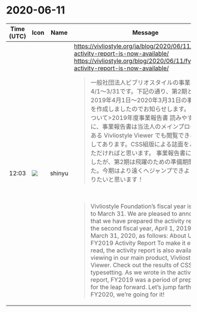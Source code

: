 # 2020-06-11

|Time (UTC)|Icon|Name|Message|
|---|---|---|---|
|12:03|![](https://avatars.slack-edge.com/2018-04-27/354445776386_e258f5ed5ba887b08668_72.jpg)|shinyu|<https://vivliostyle.org/ja/blog/2020/06/11/fy2019-activity-report-is-now-available/><br><https://vivliostyle.org/blog/2020/06/11/fy2019-activity-report-is-now-available/><br><blockquote>一般社団法人ビブリオスタイルの事業年度は4/1〜3/31です。下記の通り、第2期となる2019年4月1日〜2020年3月31日の事業報告書を作成しましたのでお知らせします。 私たちについて&gt;2019年度事業報告書 読みやすいように、事業報告書は当法人のメインプロダクトである Vivliostyle Viewer でも閲覧できるようにしてあります。CSS組版による誌面をご確認いただければと思います。 事業報告書にも書きましたが、第2期は飛躍のための準備期間でした。今期はより遠くへジャンプできよう、頑張りたいと思います！</blockquote><br><blockquote>Vivliostyle Foundation’s fiscal year is April 1 to March 31. We are pleased to announce that we have prepared the activity report for the second fiscal year, April 1, 2019, to March 31, 2020, as follows: About Us -&gt; FY2019 Activity Report To make it easier to read, the activity report is also available for viewing in our main product, Vivliostyle Viewer. Check out the results of CSS typesetting. As we wrote in the activity report, FY2019 was a period of preparation for the leap forward. Let’s jump farther in FY2020, we’re going for it!</blockquote>|

